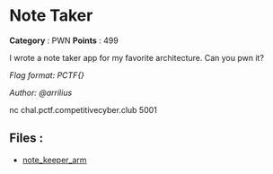 # Note Taker

**Category** : PWN
**Points** : 499

I wrote a note taker app for my favorite architecture. Can you pwn it?

*Flag format: PCTF{}*

*Author: @arrilius*

nc chal.pctf.competitivecyber.club 5001

## Files : 
 - [note_keeper_arm](./note_keeper_arm)


